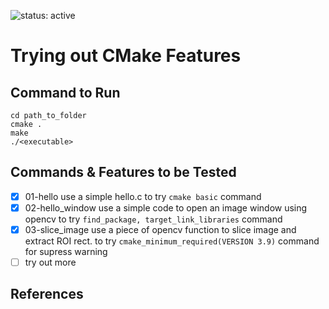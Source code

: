 ![status: active](https://img.shields.io/badge/status-active-green.svg)

# Trying out CMake Features

## Command to Run

```
cd path_to_folder
cmake .
make
./<executable>
```

## Commands & Features to be Tested
- [x] 01-hello use a simple hello.c to try `cmake basic` command
- [x] 02-hello_window use a simple code to open an image window using opencv to try `find_package, target_link_libraries` command 
- [x] 03-slice_image use a piece of opencv function to slice image and extract ROI rect. to try `cmake_minimum_required(VERSION 3.9)` command for supress warning
- [ ] try out more

## References